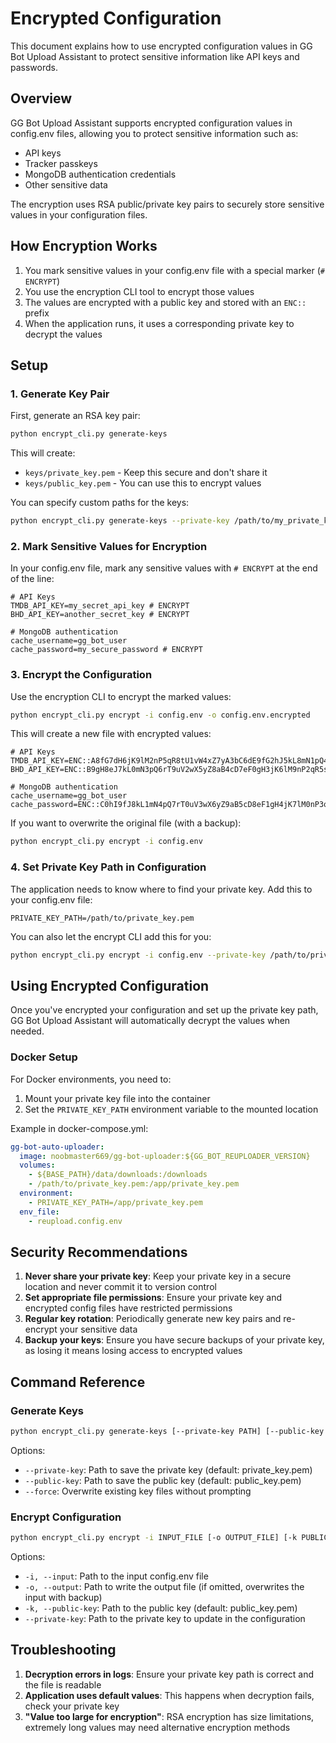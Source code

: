 # Encrypted Configuration

This document explains how to use encrypted configuration values in GG Bot Upload Assistant to protect sensitive information like API keys and passwords.

## Overview

GG Bot Upload Assistant supports encrypted configuration values in config.env files, allowing you to protect sensitive information such as:

- API keys
- Tracker passkeys
- MongoDB authentication credentials
- Other sensitive data

The encryption uses RSA public/private key pairs to securely store sensitive values in your configuration files.

## How Encryption Works

1. You mark sensitive values in your config.env file with a special marker (`# ENCRYPT`)
2. You use the encryption CLI tool to encrypt those values
3. The values are encrypted with a public key and stored with an `ENC::` prefix
4. When the application runs, it uses a corresponding private key to decrypt the values

## Setup

### 1. Generate Key Pair

First, generate an RSA key pair:

```bash
python encrypt_cli.py generate-keys
```

This will create:
- `keys/private_key.pem` - Keep this secure and don't share it
- `keys/public_key.pem` - You can use this to encrypt values

You can specify custom paths for the keys:

```bash
python encrypt_cli.py generate-keys --private-key /path/to/my_private_key.pem --public-key /path/to/my_public_key.pem
```

### 2. Mark Sensitive Values for Encryption

In your config.env file, mark any sensitive values with `# ENCRYPT` at the end of the line:

```
# API Keys
TMDB_API_KEY=my_secret_api_key # ENCRYPT
BHD_API_KEY=another_secret_key # ENCRYPT

# MongoDB authentication
cache_username=gg_bot_user
cache_password=my_secure_password # ENCRYPT
```

### 3. Encrypt the Configuration

Use the encryption CLI to encrypt the marked values:

```bash
python encrypt_cli.py encrypt -i config.env -o config.env.encrypted
```

This will create a new file with encrypted values:

```
# API Keys
TMDB_API_KEY=ENC::A8fG7dH6jK9lM2nP5qR8tU1vW4xZ7yA3bC6dE9fG2hJ5kL8mN1pQ4rS7tU0
BHD_API_KEY=ENC::B9gH8eJ7kL0mN3pQ6rT9uV2wX5yZ8aB4cD7eF0gH3jK6lM9nP2qR5sT8uV1

# MongoDB authentication
cache_username=gg_bot_user
cache_password=ENC::C0hI9fJ8kL1mN4pQ7rT0uV3wX6yZ9aB5cD8eF1gH4jK7lM0nP3qR6sT9uV2
```

If you want to overwrite the original file (with a backup):

```bash
python encrypt_cli.py encrypt -i config.env
```

### 4. Set Private Key Path in Configuration

The application needs to know where to find your private key. Add this to your config.env file:

```
PRIVATE_KEY_PATH=/path/to/private_key.pem
```

You can also let the encrypt CLI add this for you:

```bash
python encrypt_cli.py encrypt -i config.env --private-key /path/to/private_key.pem
```

## Using Encrypted Configuration

Once you've encrypted your configuration and set up the private key path, GG Bot Upload Assistant will automatically decrypt the values when needed.

### Docker Setup

For Docker environments, you need to:

1. Mount your private key file into the container
2. Set the `PRIVATE_KEY_PATH` environment variable to the mounted location

Example in docker-compose.yml:

```yaml
gg-bot-auto-uploader:
  image: noobmaster669/gg-bot-uploader:${GG_BOT_REUPLOADER_VERSION}
  volumes:
    - ${BASE_PATH}/data/downloads:/downloads
    - /path/to/private_key.pem:/app/private_key.pem
  environment:
    - PRIVATE_KEY_PATH=/app/private_key.pem
  env_file:
    - reupload.config.env
```

## Security Recommendations

1. **Never share your private key**: Keep your private key in a secure location and never commit it to version control
2. **Set appropriate file permissions**: Ensure your private key and encrypted config files have restricted permissions
3. **Regular key rotation**: Periodically generate new key pairs and re-encrypt your sensitive data
4. **Backup your keys**: Ensure you have secure backups of your private key, as losing it means losing access to encrypted values

## Command Reference

### Generate Keys

```bash
python encrypt_cli.py generate-keys [--private-key PATH] [--public-key PATH] [--force]
```

Options:
- `--private-key`: Path to save the private key (default: private_key.pem)
- `--public-key`: Path to save the public key (default: public_key.pem)
- `--force`: Overwrite existing key files without prompting

### Encrypt Configuration

```bash
python encrypt_cli.py encrypt -i INPUT_FILE [-o OUTPUT_FILE] [-k PUBLIC_KEY] [--private-key PRIVATE_KEY]
```

Options:
- `-i, --input`: Path to the input config.env file
- `-o, --output`: Path to write the output file (if omitted, overwrites the input with backup)
- `-k, --public-key`: Path to the public key (default: public_key.pem)
- `--private-key`: Path to the private key to update in the configuration

## Troubleshooting

1. **Decryption errors in logs**: Ensure your private key path is correct and the file is readable
2. **Application uses default values**: This happens when decryption fails, check your private key
3. **"Value too large for encryption"**: RSA encryption has size limitations, extremely long values may need alternative encryption methods 